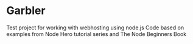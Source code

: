 # Garbler
Test project for working with webhosting using node.js
Code based on examples from Node Hero tutorial series and The Node Beginners Book
